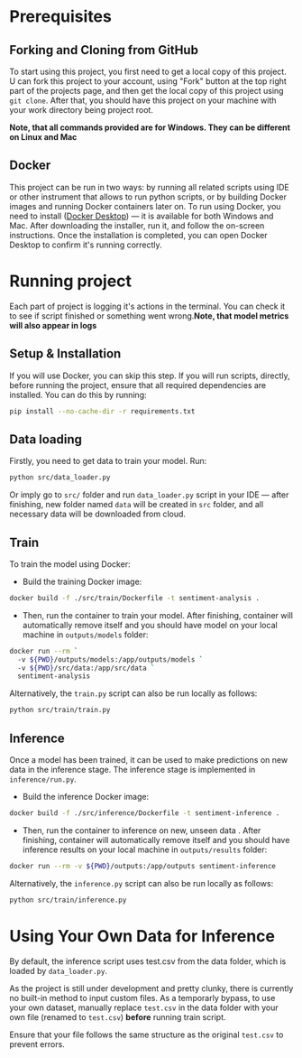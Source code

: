 # Prerequisites

## Forking and Cloning from GitHub

To start using this project, you first need to get a local copy of this project. U can fork this project to your account, using "Fork" button at the top right part of the projects page, and then get the local copy of this project using `git clone`. After that, you should have this project on your machine with your work directory being project root.

**Note, that all commands provided are for Windows. They can be different on Linux and Mac**

## Docker

This project can be run in two ways: by running all related scripts using IDE or other instrument that allows to run python scripts, or by building Docker images and running Docker containers later on. To run using Docker, you need to install ([Docker Desktop](https://www.docker.com/products/docker-desktop)) — it is available for both Windows and Mac. After downloading the installer, run it, and follow the on-screen instructions. Once the installation is completed, you can open Docker Desktop to confirm it's running correctly. 

# Running project

Each part of project is logging it's actions in the terminal. You can check it to see if script finished or something went wrong.**Note, that model metrics will also appear in logs**

## Setup & Installation

If you will use Docker, you can skip this step. If you will run scripts, directly, before running the project, ensure that all required dependencies are installed. You can do this by running:

```bash
pip install --no-cache-dir -r requirements.txt
```

## Data loading

Firstly, you need to get data to train your model. Run:

```bash
python src/data_loader.py 
```

Or imply go to `src/` folder and run `data_loader.py` script in your IDE — after finishing, new folder named `data` will be created in `src` folder, and all necessary data will be downloaded from cloud.

## Train

To train the model using Docker: 

- Build the training Docker image:
```bash
docker build -f ./src/train/Dockerfile -t sentiment-analysis .  
```
- Then, run the container to train your model. After finishing, container will automatically remove itself and you should have model on your local machine in `outputs/models` folder:
```bash
docker run --rm `
  -v ${PWD}/outputs/models:/app/outputs/models `
  -v ${PWD}/src/data:/app/src/data `
  sentiment-analysis
```

Alternatively, the `train.py` script can also be run locally as follows:

```bash
python src/train/train.py
```

## Inference

Once a model has been trained, it can be used to make predictions on new data in the inference stage. The inference stage is implemented in `inference/run.py`.

- Build the inference Docker image:
```bash
docker build -f ./src/inference/Dockerfile -t sentiment-inference . 
```

- Then, run the container to inference on new, unseen data . After finishing, container will automatically remove itself and you should have inference results on your local machine in `outputs/results` folder:
```bash
docker run --rm -v ${PWD}/outputs:/app/outputs sentiment-inference
```

Alternatively, the `inference.py` script can also be run locally as follows:

```bash
python src/train/inference.py
```

# Using Your Own Data for Inference  
By default, the inference script uses test.csv from the data folder, which is loaded by `data_loader.py`.

As the project is still under development and pretty clunky, there is currently no built-in method to input custom files.
As a temporarly bypass, to use your own dataset, manually replace `test.csv` in the data folder with your own file (renamed to `test.csv`) **before** running train script.

Ensure that your file follows the same structure as the original `test.csv` to prevent errors.

